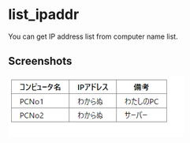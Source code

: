 # list_ipaddr
You can get IP address list from computer name list.

## Screenshots
<img src="https://raw.githubusercontent.com/namara-pipeline/list_ipaddr/README/screenshot-001.png" alt="screenshot-001.png" title="">
